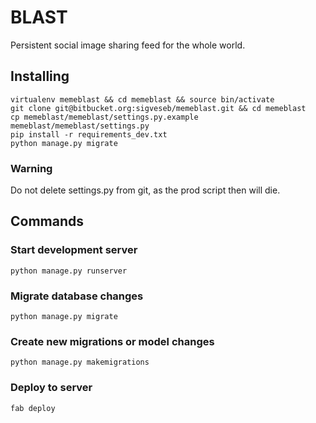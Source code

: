 # BLAST
Persistent social image sharing feed for the whole world.

## Installing

```
virtualenv memeblast && cd memeblast && source bin/activate 
git clone git@bitbucket.org:sigveseb/memeblast.git && cd memeblast 
cp memeblast/memeblast/settings.py.example memeblast/memeblast/settings.py 
pip install -r requirements_dev.txt 
python manage.py migrate 
```


### Warning
Do not delete settings.py from  git, as the prod script then will die.

## Commands

### Start development server

    python manage.py runserver

### Migrate database changes

    python manage.py migrate

### Create new migrations or model changes

    python manage.py makemigrations

### Deploy to server
 
    fab deploy
